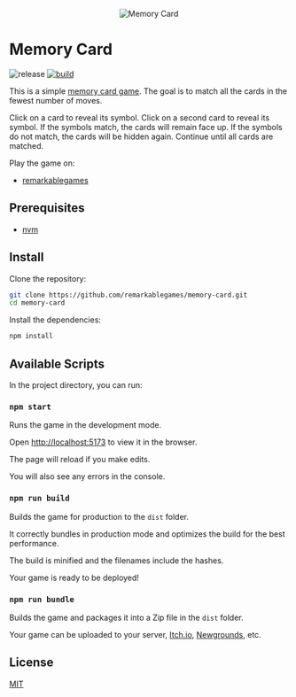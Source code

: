 <p align="center">
  <img src="https://github.com/remarkablegames/memory-card/blob/master/public/screenshot.png" alt="Memory Card">
</p>

# Memory Card

![release](https://img.shields.io/github/v/release/remarkablegames/memory-card)
[![build](https://github.com/remarkablegames/memory-card/actions/workflows/build.yml/badge.svg)](https://github.com/remarkablegames/memory-card/actions/workflows/build.yml)

This is a simple [memory card game](<https://wikipedia.org/wiki/Concentration_(card_game)>). The goal is to match all the cards in the fewest number of moves.

Click on a card to reveal its symbol. Click on a second card to reveal its symbol. If the symbols match, the cards will remain face up. If the symbols do not match, the cards will be hidden again. Continue until all cards are matched.

Play the game on:

- [remarkablegames](https://remarkablegames.org/memory-card/)

## Prerequisites

- [nvm](https://github.com/nvm-sh/nvm#readme)

## Install

Clone the repository:

```sh
git clone https://github.com/remarkablegames/memory-card.git
cd memory-card
```

Install the dependencies:

```sh
npm install
```

## Available Scripts

In the project directory, you can run:

### `npm start`

Runs the game in the development mode.

Open [http://localhost:5173](http://localhost:5173) to view it in the browser.

The page will reload if you make edits.

You will also see any errors in the console.

### `npm run build`

Builds the game for production to the `dist` folder.

It correctly bundles in production mode and optimizes the build for the best performance.

The build is minified and the filenames include the hashes.

Your game is ready to be deployed!

### `npm run bundle`

Builds the game and packages it into a Zip file in the `dist` folder.

Your game can be uploaded to your server, [Itch.io](https://itch.io/), [Newgrounds](https://www.newgrounds.com/), etc.

## License

[MIT](LICENSE)
